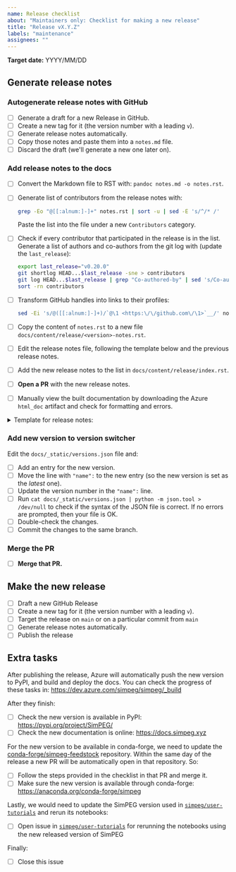 ```yaml
---
name: Release checklist
about: "Maintainers only: Checklist for making a new release"
title: "Release vX.Y.Z"
labels: "maintenance"
assignees: ""
---
```


<!-- Optional -->

**Target date:** YYYY/MM/DD

## Generate release notes

### Autogenerate release notes with GitHub

- [ ] Generate a draft for a new Release in GitHub.
- [ ] Create a new tag for it (the version number with a leading `v`).
- [ ] Generate release notes automatically.
- [ ] Copy those notes and paste them into a `notes.md` file.
- [ ] Discard the draft (we'll generate a new one later on).

### Add release notes to the docs

- [ ] Convert the Markdown file to RST with: `pandoc notes.md -o notes.rst`.
- [ ] Generate list of contributors from the release notes with:
  ```bash
  grep -Eo "@[[:alnum:]-]+" notes.rst | sort -u | sed -E 's/^/* /'
  ```
  Paste the list into the file under a new `Contributors` category.
- [ ] Check if every contributor that participated in the release is in the list. Generate a list of authors and co-authors from the git log with (update the `last_release`):
  ```bash
  export last_release="v0.20.0"
  git shortlog HEAD...$last_release -sne > contributors
  git log HEAD...$last_release | grep "Co-authored-by" | sed 's/Co-authored-by://' | sed 's/^[[:space:]]*/ /' | sort | uniq -c | sort -nr | sed 's/^ //' >> contributors
  sort -rn contributors
  ```
- [ ] Transform GitHub handles into links to their profiles:
  ```bash
  sed -Ei 's/@([[:alnum:]-]+)/`@\1 <https:\/\/github.com\/\1>`__/' notes.rst
  ```
- [ ] Copy the content of `notes.rst` to a new file
  `docs/content/release/<version>-notes.rst`.
- [ ] Edit the release notes file, following the template below and the previous release notes.
- [ ] Add the new release notes to the list in `docs/content/release/index.rst`.
- [ ] **Open a PR** with the new release notes.
- [ ] Manually view the built documentation by downloading the Azure `html_doc` artifact and check for formatting and errors.


<details>
<summary>Template for release notes:</summary>

```rst
.. _<VERSION>_notes:

===========================
SimPEG <VERSION> Release Notes
===========================

MONTH DAYth, YEAR

.. contents:: Highlights
    :depth: 3

Updates
=======

New features
------------

..
    list new features under subheadings, include link to related PRs

Documentation
-------------

..
    list improvements to documentation

Bugfixes
--------

..
    list bugfixes, include link to related PRs

Breaking changes
----------------

..
    list breaking changes introduced in this new release, include link to
    releated PRs

Contributors
============

..
    paste list of contributors that was generated in `notes.rst`

Pull Requests
=============

..
    paste list of PRs that were copied to `notes.rst`
```

</details>


### Add new version to version switcher

Edit the `docs/_static/versions.json` file and:

- [ ] Add an entry for the new version.
- [ ] Move the line with `"name":` to the new entry (so the new version is set as the _latest_ one).
- [ ] Update the version number in the `"name":` line.
- [ ] Run `cat docs/_static/versions.json | python -m json.tool > /dev/null` to check if the syntax of the JSON file is correct. If no errors are prompted, then your file is OK.
- [ ] Double-check the changes.
- [ ] Commit the changes to the same branch.

### Merge the PR

- [ ] **Merge that PR.**

## Make the new release

- [ ] Draft a new GitHub Release
- [ ] Create a new tag for it (the version number with a leading `v`).
- [ ] Target the release on `main` or on a particular commit from `main`
- [ ] Generate release notes automatically.
- [ ] Publish the release

## Extra tasks

After publishing the release, Azure will automatically push the new version to PyPI, and build and deploy the docs. You can check the progress of these tasks in: https://dev.azure.com/simpeg/simpeg/_build

After they finish:

- [ ] Check the new version is available in PyPI: https://pypi.org/project/SimPEG/
- [ ] Check the new documentation is online: https://docs.simpeg.xyz

For the new version to be available in conda-forge, we need to update the [conda-forge/simpeg-feedstock](https://github.com/conda-forge/simpeg-feedstock) repository. Within the same day of the release a new PR will be automatically open in that repository. So:

- [ ] Follow the steps provided in the checklist in that PR and merge it.
- [ ] Make sure the new version is available through conda-forge: https://anaconda.org/conda-forge/simpeg

Lastly, we would need to update the SimPEG version used in [`simpeg/user-tutorials`](https://github.com/simpeg/user-tutorials) and rerun its notebooks:

- [ ] Open issue in [`simpeg/user-tutorials`](https://github.com/simpeg/user-tutorials) for rerunning the notebooks using the new released version of SimPEG

Finally:

- [ ] Close this issue
